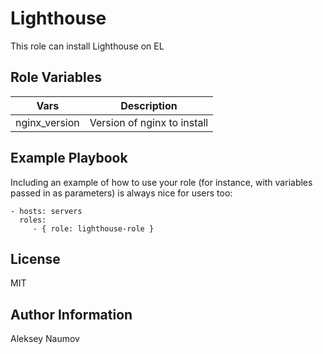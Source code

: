 Lighthouse
=========

This role can install Lighthouse on EL


Role Variables
--------------

|Vars|Description|
|------|----------|
| nginx_version | Version of nginx to install |



Example Playbook
----------------

Including an example of how to use your role (for instance, with variables passed in as parameters) is always nice for users too:

    - hosts: servers
      roles:
         - { role: lighthouse-role }

License
-------

MIT

Author Information
------------------

Aleksey Naumov